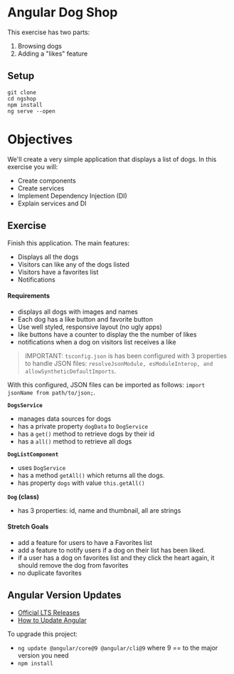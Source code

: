 # Angular Dog Shop

This exercise has two parts:

1. Browsing dogs
2. Adding a "likes" feature

## Setup

```
git clone
cd ngshop
npm install
ng serve --open
```

# Objectives

We'll create a very simple application that displays a list of dogs. In this exercise you will:

* Create components
* Create services
* Implement Dependency Injection (DI)
* Explain services and DI

## Exercise

Finish this application. The main features:

- Displays all the dogs
- Visitors can like any of the dogs listed
- Visitors have a favorites list
- Notifications

#### Requirements

* displays all dogs with images and names
* Each dog has a like button and favorite button
* Use well styled, responsive layout (no ugly apps)
* like buttons have a counter to display the the number of likes
* notifications when a dog on visitors list receives a like

> IMPORTANT: `tsconfig.json` is has been configured with 3 properties to handle JSON files: `resolveJsonModule, esModuleInterop, and allowSyntheticDefaultImports`. 

With this configured, JSON files can be imported as follows: `import jsonName from path/to/json;`.

**`DogsService`**
- manages data sources for dogs
- has a private property `dogData` to `DogService` 
- has a `get()` method to retrieve dogs by their id
- has a `all()` method to retrieve all dogs

**`DogListComponent`**
- uses `DogService`
- has a method `getAll()` which returns all the dogs.
- has property `dogs` with value `this.getAll()`

**`Dog` (class)**
- has 3 properties: id, name and thumbnail, all are strings

#### Stretch Goals

- add a feature for users to have a Favorites list
- add a feature to notify users if a dog on their list has been liked.
- if a user has a dog on favorites list and they click the heart again, it should remove the dog from favorites
- no duplicate favorites


## Angular Version Updates

- [Official LTS Releases](https://angular.io/guide/releases)
- [How to Update Angular](https://update.angular.io)

To upgrade this project:
- `ng update @angular/core@9 @angular/cli@9` where 9 == to the major version you need
- `npm install`
